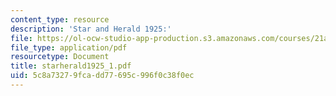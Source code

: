 ```yaml
---
content_type: resource
description: 'Star and Herald 1925:'
file: https://ol-ocw-studio-app-production.s3.amazonaws.com/courses/21a-441-the-conquest-of-america-spring-2004/5c8a73279fcadd77695c996f0c38f0ec_starherald1925_1.pdf
file_type: application/pdf
resourcetype: Document
title: starherald1925_1.pdf
uid: 5c8a7327-9fca-dd77-695c-996f0c38f0ec
---
```

